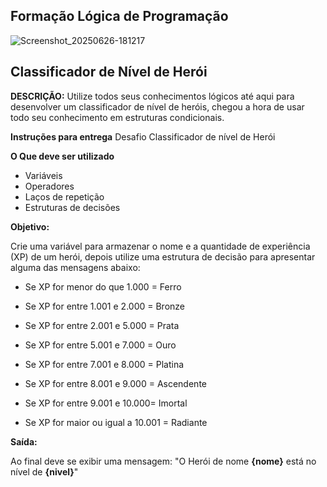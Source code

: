 ## Formação Lógica de Programação

![Screenshot_20250626-181217](https://github.com/user-attachments/assets/e5f5e02b-dbf8-4f34-b181-96ffa829281b)


## Classificador de Nível de Herói


**DESCRIÇÃO:**
Utilize todos seus conhecimentos lógicos até aqui para desenvolver um classificador de nível de heróis, chegou a hora de usar todo seu conhecimento em estruturas condicionais.

 
**Instruções para entrega**
 Desafio Classificador de nível de Herói

**O Que deve ser utilizado**

- Variáveis
- Operadores
- Laços de repetição
- Estruturas de decisões

**Objetivo:**

Crie uma variável para armazenar o nome e a quantidade de experiência (XP) de um herói, depois utilize uma estrutura de decisão para apresentar alguma das mensagens abaixo:

- Se XP for menor do que 1.000 = Ferro

- Se XP for entre 1.001 e 2.000 = Bronze

- Se XP for entre 2.001 e 5.000 = Prata

- Se XP for entre 5.001 e 7.000 = Ouro

- Se XP for entre 7.001 e 8.000 = Platina

- Se XP for entre 8.001 e 9.000 = Ascendente

- Se XP for entre 9.001 e 10.000= Imortal

- Se XP for maior ou igual a 10.001 =
Radiante


 **Saída:**

Ao final deve se exibir uma mensagem:
"O Herói de nome **{nome}** está no nível de **{nivel}**"








